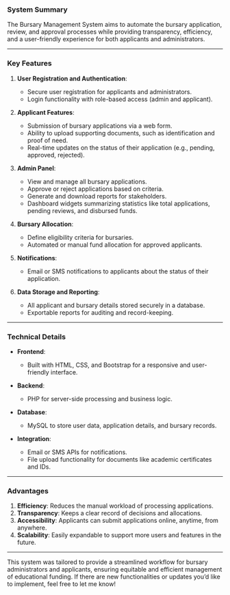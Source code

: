 
### **System Summary**
The Bursary Management System aims to automate the bursary application, review, and approval processes while providing transparency, efficiency, and a user-friendly experience for both applicants and administrators.

---

### **Key Features**

1. **User Registration and Authentication**:
   - Secure user registration for applicants and administrators.
   - Login functionality with role-based access (admin and applicant).

2. **Applicant Features**:
   - Submission of bursary applications via a web form.
   - Ability to upload supporting documents, such as identification and proof of need.
   - Real-time updates on the status of their application (e.g., pending, approved, rejected).

3. **Admin Panel**:
   - View and manage all bursary applications.
   - Approve or reject applications based on criteria.
   - Generate and download reports for stakeholders.
   - Dashboard widgets summarizing statistics like total applications, pending reviews, and disbursed funds.

4. **Bursary Allocation**:
   - Define eligibility criteria for bursaries.
   - Automated or manual fund allocation for approved applicants.

5. **Notifications**:
   - Email or SMS notifications to applicants about the status of their application.

6. **Data Storage and Reporting**:
   - All applicant and bursary details stored securely in a database.
   - Exportable reports for auditing and record-keeping.

---

### **Technical Details**

- **Frontend**: 
   - Built with HTML, CSS, and Bootstrap for a responsive and user-friendly interface.
  
- **Backend**:
   - PHP for server-side processing and business logic.

- **Database**:
   - MySQL to store user data, application details, and bursary records.

- **Integration**:
   - Email or SMS APIs for notifications.
   - File upload functionality for documents like academic certificates and IDs.

---

### **Advantages**
1. **Efficiency**: Reduces the manual workload of processing applications.
2. **Transparency**: Keeps a clear record of decisions and allocations.
3. **Accessibility**: Applicants can submit applications online, anytime, from anywhere.
4. **Scalability**: Easily expandable to support more users and features in the future.

---

This system was tailored to provide a streamlined workflow for bursary administrators and applicants, ensuring equitable and efficient management of educational funding. If there are new functionalities or updates you’d like to implement, feel free to let me know!
